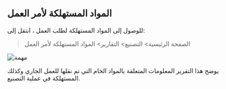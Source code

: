 ## المواد المستهلكة لأمر العمل

للوصول إلى المواد المستهلكة لطلب العمل ، انتقل إلى:

> الصفحة الرئيسية> التصنيع> التقارير> المواد المستهلكة لأمر العمل

![مهمة](https://docs.erpnext.com/files/work-order-consumed-materialse15a6b.png)

يوضح هذا التقرير المعلومات المتعلقة بالمواد الخام التي تم نقلها للعمل الجاري وكذلك المستهلكة في عملية التصنيع.